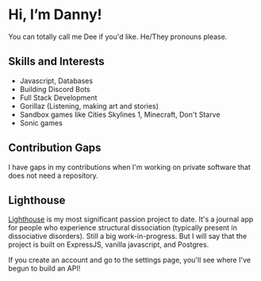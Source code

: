 # Hi, I’m Danny!
You can totally call me Dee if you'd like. He/They pronouns please.

## Skills and Interests
* Javascript, Databases
* Building Discord Bots
* Full Stack Development
* Gorillaz (Listening, making art and stories)
* Sandbox games like Cities Skylines 1, Minecraft, Don't Starve
* Sonic games

## Contribution Gaps
I have gaps in my contributions when I'm working on private software that does not need a repository.

## Lighthouse
[Lighthouse](https://www.writelighthouse.com) is my most significant passion project to date. 
It's a journal app for people who experience structural dissociation (typically present in dissociative disorders). Still a big work-in-progress. But I will say that the project is built on ExpressJS, vanilla javascript, and Postgres. 

If you create an account and go to the settings page, you'll see where I've begun to build an API!
